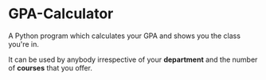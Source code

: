 # GPA-Calculator
A Python program which calculates your GPA and shows you the class you're in.

It can be used by anybody irrespective of your **department** and the number of **courses** that you offer.
